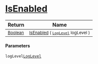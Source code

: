 # [IsEnabled](./SimpleConsoleLogger-100664083.md)



| Return | Name | 
| --- | --- | 
| <sub>[Boolean](https://docs.microsoft.com/en-us/dotnet/api/System.Boolean)</sub>| <sub>[IsEnabled](./SimpleConsoleLogger-100664083.md) ( [`LogLevel`](https://docs.microsoft.com/en-us/dotnet/api/Microsoft.Extensions.Logging.LogLevel) logLevel )</sub>| <br>


#### Parameters
 `logLevel`[`LogLevel`](https://docs.microsoft.com/en-us/dotnet/api/Microsoft.Extensions.Logging.LogLevel)